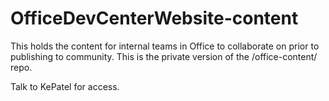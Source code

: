 # OfficeDevCenterWebsite-content
This holds the content for internal teams in Office to collaborate on prior to publishing to community. 
This is the private version of the /office-content/ repo.

Talk to KePatel for access.


